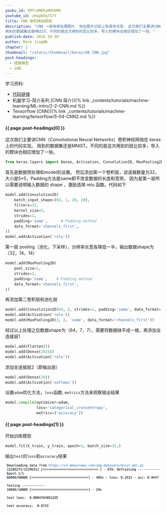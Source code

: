 ```yaml
---
youku_id: XMTc4MDEyMDk0MA
youtube_id: zHop6Oq757Y
title: CNN 卷积神经网络
description: "CNN 一般用来处理图片. 他在图片识别上有很多优势. 这次我们主要讲CNN（Convolutional Neural Networks）卷积神经网络在 keras 上的代码实现。
用到的数据集还是MNIST。不同的是这次用到的层比较多，导入的模块也相应增加了一些。"
publish-date: 2016-10-30
author: Mark JingNB
chapter: 2
thumbnail: "/static/thumbnail/keras/06 CNN.jpg"
post-headings:
  - 搭建模型
  - 训练
---
```


学习资料:
  * [代码链接](https://github.com/MorvanZhou/tutorials/blob/master/kerasTUT/6-CNN_example.py)
  * 机器学习-简介系列 [CNN 简介]({% link _contents/tutorials/machine-learning/ML-intro/2-2-CNN.md %})
  * Tensorflow [CNN]({% link _contents/tutorials/machine-learning/tensorflow/5-04-CNN2.md %})
  
<h4 class="tut-h4-pad" id="{{ page.post-headings[0] }}">{{ page.post-headings[0] }}</h4>

这次我们主要讲CNN（Convolutional Neural Networks）卷积神经网络在 keras 上的代码实现。
用到的数据集还是MNIST。不同的是这次用到的层比较多，导入的模块也相应增加了一些。

```python
from keras.layers import Dense, Activation, Convolution2D, MaxPooling2D, Flatten
```

首先是数据预处理和model的设置。
然后添加第一个卷积层，滤波器数量为32，大小是5*5，Padding方法是same即不改变数据的长度和宽带。
因为是第一层所以需要说明输入数据的 shape ，激励选择 relu 函数。代码如下

```python
model.add(Convolution2D(
    batch_input_shape=(64, 1, 28, 28),
    filters=32,
    kernel_size=5,
    strides=1,
    padding='same',      # Padding method
    data_format='channels_first',
))
model.add(Activation('relu'))
```

第一层 pooling（池化，下采样），分辨率长宽各降低一半，输出数据shape为（32，14，14）

```python
model.add(MaxPooling2D(
    pool_size=2,
    strides=2,
    padding='same',    # Padding method
    data_format='channels_first',
))
```

再添加第二卷积层和池化层

```python
model.add(Convolution2D(64, 5, strides=1, padding='same', data_format='channels_first'))
model.add(Activation('relu'))
model.add(MaxPooling2D(2, 2, 'same', data_format='channels_first'))
```

经过以上处理之后数据shape为（64，7，7），需要将数据抹平成一维，再添加全连接层1

```python
model.add(Flatten())
model.add(Dense(1024))
model.add(Activation('relu'))
```

添加全连接层2（即输出层）

```python
model.add(Dense(10))
model.add(Activation('softmax'))
```

设置`adam`优化方法，`loss`函数, `metrics`方法来观察输出结果

```python
model.compile(optimizer=adam,
              loss='categorical_crossentropy',
              metrics=['accuracy'])
```

<h4 class="tut-h4-pad" id="{{ page.post-headings[1] }}">{{ page.post-headings[1] }}</h4>

开始训练模型

```python
model.fit(X_train, y_train, epoch=1, batch_size=32,)
```

输出`test`的`loss`和`accuracy`结果

<img class="course-image" src="/static/results/keras/2-3-1.png" alt="{{ page.title }}{% increment image-count %}">